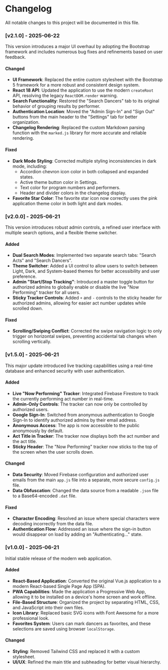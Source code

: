 # Changelog

All notable changes to this project will be documented in this file.

### **[v2.1.0] - 2025-06-22**

This version introduces a major UI overhaul by adopting the Bootstrap framework and includes numerous bug fixes and refinements based on user feedback.

#### Changed

* **UI Framework**: Replaced the entire custom stylesheet with the Bootstrap 5 framework for a more robust and consistent design system.
* **React 18 API**: Updated the application to use the modern `createRoot` API, resolving the legacy `ReactDOM.render` warning.
* **Search Functionality**: Restored the "Search Dancers" tab to its original behavior of grouping results by performer.
* **Authentication Location**: Moved the "Admin Sign-In" and "Sign Out" buttons from the main header to the "Settings" tab for better organization.
* **Changelog Rendering**: Replaced the custom Markdown parsing function with the `marked.js` library for more accurate and reliable rendering.

#### Fixed

* **Dark Mode Styling**: Corrected multiple styling inconsistencies in dark mode, including:
    * Accordion chevron icon color in both collapsed and expanded states.
    * Active theme button color in Settings.
    * Text color for program numbers and performers.
    * Header and divider colors in the changelog display.
* **Favorite Star Color**: The favorite star icon now correctly uses the pink application theme color in both light and dark modes.

### **[v2.0.0] - 2025-06-21**

This version introduces robust admin controls, a refined user interface with multiple search options, and a flexible theme switcher.

#### Added

* **Dual Search Modes**: Implemented two separate search tabs: "Search Acts" and "Search Dancers".
* **Theme Switcher**: Added a UI control to allow users to switch between Light, Dark, and System-based themes for better accessibility and user preference.
* **Admin "Start/Stop Tracking"**: Introduced a master toggle button for authorized admins to globally enable or disable the live "Now Performing" tracker for all users.
* **Sticky Tracker Controls**: Added `+` and `-` controls to the sticky header for authorized admins, allowing for easier act number updates while scrolled down.

#### Fixed

* **Scrolling/Swiping Conflict**: Corrected the swipe navigation logic to only trigger on horizontal swipes, preventing accidental tab changes when scrolling vertically.

### **[v1.5.0] - 2025-06-21**

This major update introduced live tracking capabilities using a real-time database and enhanced security with user authentication.

#### Added

* **Live "Now Performing" Tracker**: Integrated Firebase Firestore to track the currently performing act number in real-time.
* **Admin-Only Controls**: The tracker can now only be controlled by authorized users.
* **Google Sign-In**: Switched from anonymous authentication to Google Sign-In to identify authorized admins by their email address.
* **Anonymous Access**: The app is now accessible to the public anonymously by default.
* **Act Title in Tracker**: The tracker now displays both the act number and the act title.
* **Sticky Header**: The "Now Performing" tracker now sticks to the top of the screen when the user scrolls down.

#### Changed

* **Data Security**: Moved Firebase configuration and authorized user emails from the main `app.js` file into a separate, more secure `config.js` file.
* **Data Obfuscation**: Changed the data source from a readable `.json` file to a Base64-encoded `.dat` file.

#### Fixed

* **Character Encoding**: Resolved an issue where special characters were decoding incorrectly from the data file.
* **Authentication Flow**: Addressed an issue where the sign-in button would disappear on load by adding an "Authenticating..." state.

### **[v1.0.0] - 2025-06-21**

Initial stable release of the modern web application.

#### Added

* **React-Based Application**: Converted the original Vue.js application to a modern React-based Single Page App (SPA).
* **PWA Capabilities**: Made the application a Progressive Web App, allowing it to be installed on a device's home screen and work offline.
* **File-Based Structure**: Organized the project by separating HTML, CSS, and JavaScript into their own files.
* **Icon Library**: Replaced basic SVG icons with Font Awesome for a more professional look.
* **Favorites System**: Users can mark dancers as favorites, and these selections are saved using browser `localStorage`.

#### Changed

* **Styling**: Removed Tailwind CSS and replaced it with a custom stylesheet.
* **UI/UX**: Refined the main title and subheading for better visual hierarchy.